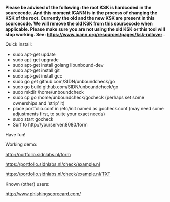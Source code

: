 **Please be advised of the following: the root KSK is hardcoded in the sourcecode. And this moment ICANN is in the process of changing the KSK of the root. Currently the old and the new KSK are present in this sourcecode. We will remove the old KSK from this sourcecode when applicable. Please make sure you are not using the old KSK or this tool will stop working. See: https://www.icann.org/resources/pages/ksk-rollover .** 

Quick install:

- sudo apt-get update
- sudo apt-get upgrade
- sudo apt-get install golang libunbound-dev
- sudo apt-get install git
- sudo apt-get install gcc
- sudo go get github.com/SIDN/unboundcheck/go
- sudo go build github.com/SIDN/unboundcheck/go
- sudo mkdir /home/unboundcheck
- sudo cp go /home/unboundcheck/gocheck
  (perhaps set some ownerships and 'strip' it)
- place portfolio.conf in /etc/init named as gocheck.conf
  (may need some adjustments first, to suite your exact needs)
- sudo start gocheck
- Surf to http://yourserver:8080/form

Have fun!

Working demo:

http://portfolio.sidnlabs.nl/form

https://portfolio.sidnlabs.nl/check/example.nl

https://portfolio.sidnlabs.nl/check/example.nl/TXT

Known (other) users:

http://www.phishingscorecard.com/

